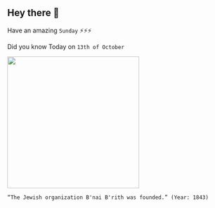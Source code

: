 ## Hey there 👋
Have an amazing `Sunday` ⚡⚡⚡

Did you know Today on `13th of October`
 
 [<img src="https://upload.wikimedia.org/wikipedia/commons/thumb/4/4b/B%27nai_B%27rith_membership_certificate_1876.jpg/1024px-B%27nai_B%27rith_membership_certificate_1876.jpg" width="300" />](https://www.bnaibrith.org/about-us.html#:~:text=Since%20our%20founding%20in%201843,presidents%20and%20other%20world%20leaders.) 
 ```
“The Jewish organization B'nai B'rith was founded.” (Year: 1843)
```
